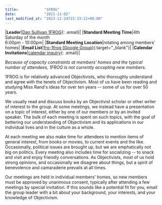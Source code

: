 ```yaml
---
title:            "1FROG"
date:             "2021-11-02"
last_modified_at: "2023-12-24T15:33:12+00:00"
---
```


|**Leader**|[Dan Sullivan 1FROG](){: .email}|
|**Standard Meeting Time**|4th Saturday of the month<br />6:00pm - 10:00pm|
|**Standard Meeting Location**|rotating among members' homes|
|**Email List**|[fro-1frog (Google Group)](https://groups.google.com/g/fro-1frog/about){:target="&lowbar;blank"}|
|**Calendar Invitations**|[calendar inquiry](){: .email}|

_Because of capacity constraints at members' homes and the typical number of attendees, 1FROG is not currently accepting new members._

1FROG is for relatively advanced Objectivists, who thoroughly understand and agree with the tenets of Objectivism. Most of us have been reading and studying Miss Rand's ideas for over ten years -- some of us for over 50 years.

We usually read and discuss books by an Objectivist scholar or other writer of interest to the group. At some meetings, we instead have a presentation on a topic of interest, either by one of our members or by an invited speaker. The bulk of each meeting is spent on such topics, with the goal of bettering our understanding of Objectivism and its applications in our individual lives and in the culture as a whole.

At each meeting we also make time for attendees to mention items of general interest, from books or movies, to current events and the like. Occasionally, political issues are brought up, but we are emphatically not big on politics. Every meeting also includes time for socializing -- to snack and visit and enjoy friendly conversations. As Objectivists, most of us hold strong opinions, and occasionally we disagree about things, but a spirit of benevolence and camaraderie prevails at all times.

Our meetings are held in individual members' homes, so new members must be approved by unanimous consent, typically after attending a few meetings by special invitation. If this sounds like a potential fit for you, email the group leader with a bit about your background, your interests, and your knowledge of Objectivism.
